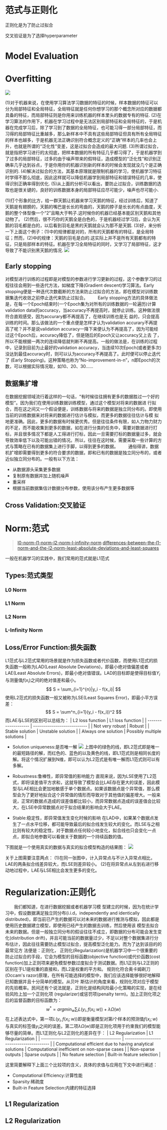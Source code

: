 # 范式与正则化



正则化是为了防止过拟合

交叉验证是为了选择hyperparameter

# Model Evaluation

# Overfitting
![](https://pic2.zhimg.com/c3fca0a39141f16ae0700b10f44e4909_b.jpg)

(1)对于机器来说，在使用学习算法学习数据的特征的时候，样本数据的特征可以分为局部特征和全局特征，全局特征就是任何你想学习的那个概念所对应的数据都具备的特征，而局部特征则是你用来训练机器的样本里头的数据专有的特征.
(2)在学习算法的作用下，机器在学习过程中是无法区别局部特征和全局特征的，于是机器在完成学习后，除了学习到了数据的全局特征，也可能习得一部分局部特征，而习得的局部特征比重越多，那么新样本中不具有这些局部特征但具有所有全局特征的样本也越多，于是机器无法正确识别符合概念定义的“正确”样本的几率也会上升，也就是所谓的“泛化性”变差，这是过拟合会造成的最大问题.
(3)所谓过拟合，就是指把学习进行的太彻底，把样本数据的所有特征几乎都习得了，于是机器学到了过多的局部特征，过多的由于噪声带来的假特征，造成模型的“泛化性”和识别正确率几乎达到谷点，于是你用你的机器识别新的样本的时候会发现就没几个是正确识别的.
(4)解决过拟合的方法，其基本原理就是限制机器的学习，使机器学习特征时学得不那么彻底，因此这样就可以降低机器学到局部特征和错误特征的几率，使得识别正确率得到优化.
(5)从上面的分析可以看出，要防止过拟合，训练数据的选取也是很关键的，良好的训练数据本身的局部特征应尽可能少，噪声也尽可能小. 

(1)打个形象的比方，给一群天鹅让机器来学习天鹅的特征，经过训练后，知道了天鹅是有翅膀的，天鹅的嘴巴是长长的弯曲的，天鹅的脖子是长长的有点曲度，天鹅的整个体型像一个“2”且略大于鸭子.这时候你的机器已经基本能区别天鹅和其他动物了。
(2)然后，很不巧你的天鹅全是白色的，于是机器经过学习后，会认为天鹅的羽毛都是白的，以后看到羽毛是黑的天鹅就会认为那不是天鹅.
(3)好，来分析一下上面这个例子：(1)中的规律都是对的，所有的天鹅都有的特征，是全局特征；然而，(2)中的规律：天鹅的羽毛是白的.这实际上并不是所有天鹅都有的特征，只是局部样本的特征。机器在学习全局特征的同时，又学习了局部特征，这才导致了不能识别黑天鹅的情况.
![](https://pic2.zhimg.com/afa034d52962681db09b4dc1060f8075_b.png)

## Early stopping
对模型进行训练的过程即是对模型的参数进行学习更新的过程，这个参数学习的过程往往会用到一些迭代方法，如梯度下降(Gradient descent)学习算法。Early stopping便是一种迭代次数截断的方法来防止过拟合的方法，即在模型对训练数据集迭代收敛之前停止迭代来防止过拟合。
  Early stopping方法的具体做法是，在每一个Epoch结束时(一个Epoch集为对所有的训练数据的一轮遍历)计算validation data的accuracy，当accuracy不再提高时，就停止训练。这种做法很符合直观感受，因为accurary都不再提高了，在继续训练也是无 益的，只会提高训练的时间。那么该做法的一个重点便是怎样才认为validation accurary不再提高了呢？并不是说validation accuracy一降下来便认为不再提高了，因为可能经过这个Epoch后，accuracy降低了，但是随后的Epoch又让accuracy又上去 了，所以不能根据一两次的连续降低就判断不再提高。一般的做法是，在训练的过程中，记录到目前为止最好的validation accuracy，当连续10次Epoch(或者更多次)没达到最佳accuracy时，则可以认为accuracy不再提高了。此时便可以停止迭代了 (Early Stopping)。这种策略也称为“No-improvement-in-n”，n即Epoch的次数，可以根据实际情况取，如10、20、30……
## 数据集扩增
在数据挖掘领域流行着这样的一句话，“有时候往往拥有更多的数据胜过一个好的模型”。因为我们在使用训练数据训练模型，通过这个模型对将来的数据进 行拟合，而在这之间又一个假设便是，训练数据与将来的数据是独立同分布的。即使用当前的训练数据来对将来的数据进行估计与模拟，而更多的数据往往估计与模 拟地更准确。因此，更多的数据有时候更优秀。但是往往条件有限，如人力物力财力的不足，而不能收集到更多的数据，如在进行分类的任务中，需要对数据进行打 标，并且很多情况下都是人工得进行打标，因此一旦需要打标的数据量过多，就会导致效率低下以及可能出错的情况。所以，往往在这时候，需要采取一些计算的方 式与策略在已有的数据集上进行手脚，以得到更多的数据。
  通俗得讲，数据机扩增即需要得到更多的符合要求的数据，即和已有的数据是独立同分布的，或者近似独立同分布的。一般有以下方法：
- 从数据源头采集更多数据 
- 复制原有数据并加上随机噪声 
- 重采样 
- 根据当前数据集估计数据分布参数，使用该分布产生更多数据等


## Cross Validation:交叉验证

# Norm:范式
> [l0-norm-l1-norm-l2-norm-l-infinity-norm](https://rorasa.wordpress.com/2012/05/13/l0-norm-l1-norm-l2-norm-l-infinity-norm/)
> [differences-between-the-l1-norm-and-the-l2-norm-least-absolute-deviations-and-least-squares](http://www.chioka.in/differences-between-the-l1-norm-and-the-l2-norm-least-absolute-deviations-and-least-squares/)

一般在机器学习的实践中，我们常用的范式就是L1范式
## Types:范式类型
### L0 Norm
### L1 Norm
### L2 Norm
### L-Infinity Norm
## Loss/Error Function:损失函数
L1范式与L2范式常用的场景就是作为损失函数或者代价函数，而使用L1范式的损失函数一般称为LAD(Least Absolute Deviations)，即最小绝对值偏差或者LAE(Least Absolute Errors)，即最小绝对值错误。LAD的目标即是使得目标值$Y_i$与测量值$f(x_i)$之间的绝对值差和最小。
$$
S = \sum_{i=1}^{n}|y_i - f(x_i)|
$$
使用L2范式的损失函数一般又被称为LSE(Least Squares Error)，即最小平方误差：
$$
S = \sum^n_{i=1}(y_i - f(x_i))^2
$$
而LAE与LSE的区别可以总结为：
| L2 loss function    | L1 loss function            |
| ------------------- | --------------------------- |
| Not very robust     | Robust                      |
| Stable solution     | Unstable solution           |
| Always one solution | Possibly multiple solutions |

- Solution uniqueness:是否唯一解
![](http://7xiegq.com1.z0.glb.clouddn.com/L1-norm-and-L2-norm-distance.png)
上图中的绿色的线，即L2范式即是唯一的最短路径的解，而红色的、蓝色的以及黄色的线，即L1范式则是相同长度的解。将这个情况扩展到N维，即可以认为L2范式是有唯一解而L1范式则可以有多解。
- Robustness:鲁棒性，即异常值的影响能力
直观来说，因为LSE使用了L2范式，即将误差值平方求和，这就导致了模型会比LAE存在更大的误差，因此模型与LAE相比会更加地敏感于单个数据点。如果该数据点是个异常值，那么模型会为了更好地拟合这个异常值的情形而导致对于其他值的偏差增大。一般来说，正常的数据点造成的误差值都比较小，而异常数据点造成的误差值会比较大，在LSE中异常数据点对于拟合结果的影响会大于LAE。

- Stable:稳定性，即异常值发生变化时候的影响
在LAD中，如果某个数据点发生了一点水平位移，都可能导致最后的拟合线发生较大的变化。而LSE与之相比则有较大的稳定性，对于数据点任何较小地变化，拟合线也只会变化一点点，即拟合地参数可以看做关于数据的一个持续函数的值。

下图就是一个使用真实的数据与真实的拟合模型构造的结果图：
![](http://7xiegq.com1.z0.glb.clouddn.com/programmatic-L1-vs-L2-visualization.png)

关于上图需要注意两点：
(1)在同一张图中，计入异常点与不计入异常点相比，LAE的两条拟合线差异较大，而LSE则差异较小。
(2)在将异常点从左到右进行移动地过程中，LAE与LSE相比会发生更多的变化。

# Regularization:正则化
  我们都知道，在进行数据挖掘或者机器学习模 型建立的时候，因为在统计学习中，假设数据满足独立同分布(i.i.d，independently and identically distributed)，即当前已产生的数据可以对未来的数据进行推测与模拟，因此都是使用历史数据建立模型，即使用已经产生的数据去训练，然后使用该 模型去拟合未来的数据。但是一般独立同分布的假设往往不成立，即数据的分布可能会发生变化(distribution drift)，并且可能当前的数据量过少，不足以对整个数据集进行分布估计，因此往往需要防止模型过拟合，提高模型泛化能力。而为了达到该目的的最常见方 法便是：正则化，
正则化(Regularization)是机器学习中一个很重要的防止过拟合的手段，它会为模型的目标函数(objective function)或代价函数(cost function)加上正则项来避免模型参数过度拟合于测试数据。而L1正则与L2正则的区别在于L1是权重的直接和，而L2是权重的平方和。
规则化符合奥卡姆剃刀(Occam's razor)原理，在所有可能选择的模型中，我们应该选择能够很好地解释已知数据并且十分简单的模型。从贝叶 斯估计的角度来看，规则化项对应于模型的先验概率。民间还有个说法就是，正则化是结构风险最小化策略的实现，是在经验风险上加一个正则化项 (regularizer)或惩罚项(penalty term)。加上正则化项之后的监督函数的目标函数为：
$$
w^* = arg min_{w} \sum_i L(y_i,f(x_i;w)) + \lambda \Omega(w)
$$
在上述表达式中，第一项$L(y_i,f(x_i;w))$即是衡量模型对第$i$个样本的预测值$f(x_i;w)$与真实的标签值$y_i$之间的误差。第二项$\lambda \Omega(w)$即是正则化项用于约束我们的模型能够尽量的简单。而L1正则化与L2正则化的差异在于：
| L2 Regularization                        | L1 Regularization                        |
| ---------------------------------------- | ---------------------------------------- |
| Computational efficient due to having analytical solutions | Computational inefficient on non-sparse cases |
| Non-sparse outputs                       | Sparse outputs                           |
| No feature selection                     | Built-in feature selection               |

这里简要解释下上面三个比较项的含义，具体的求值与应用在下文中进行阐述：
- Computational Efficiency:计算性能
- Sparsity:稀疏度
- Built-in Feature Selection:内建的特征选择


## L1 Regularization
## L2 Regularization



